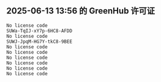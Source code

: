 ## 2025-06-13 13:56 的 GreenHub 许可证
```
No license code
SUWa-TqIJ-xY7p-6HC8-AFDD
No license code
SUWJ-JpqM-HG7Y-tkC8-9BEE
No license code
No license code
No license code
No license code
No license code
No license code
```
